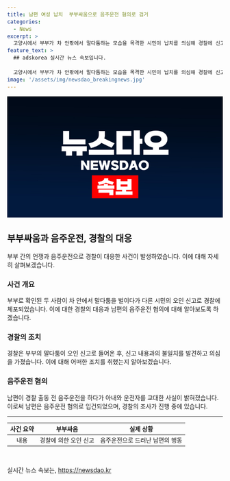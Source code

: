```yaml
---
title: 남편 여성 납치  부부싸움으로 음주운전 혐의로 검거
categories:
  - News
excerpt: >
  고양시에서 부부가 차 안팎에서 말다툼하는 모습을 목격한 시민이 납치를 의심해 경찰에 신고했지만, 경찰이 출동하여 조사한 결과 남편이 음주운전을 한 것으로 드러났다. 30일 오후 11시 30분께 접수된 신고에 대한 경찰의 조사 결과, 운전자는 남편이었으나 신고 당시에는 아내가 운전 중이었고, 남편은 음주운전을 자백하였다. 경찰은 A씨를 음주운전 혐의로 입건하여 조사 중에 있다.
feature_text: >
  ## adskorea 실시간 뉴스 속보입니다.

  고양시에서 부부가 차 안팎에서 말다툼하는 모습을 목격한 시민이 납치를 의심해 경찰에 신고했지만, 경찰이 출동하여 조사한 결과 남편이 음주운전을 한 것으로 드러났다. 30일 오후 11시 30분께 접수된 신고에 대한 경찰의 조사 결과, 운전자는 남편이었으나 신고 당시에는 아내가 운전 중이었고, 남편은 음주운전을 자백하였다. 경찰은 A씨를 음주운전 혐의로 입건하여 조사 중에 있다.
image: '/assets/img/newsdao_breakingnews.jpg'
---
```


<p><img src="/assets/img/newsdao_breakingnews.jpg" alt="adskorea 속보" /></p>

<h2 data-ke-size="size26">부부싸움과 음주운전, 경찰의 대응</h2>

<p data-ke-size="size16">부부 간의 언쟁과 음주운전으로 경찰이 대응한 사건이 발생하였습니다. 이에 대해 자세히 살펴보겠습니다.</p>

<h3><b>사건 개요</b></h3>

<p data-ke-size="size16">부부로 확인된 두 사람이 차 안에서 말다툼을 벌이다가 다른 시민의 오인 신고로 경찰에 체포되었습니다. 이에 대한 경찰의 대응과 남편의 음주운전 혐의에 대해 알아보도록 하겠습니다.</p>

<h3><b>경찰의 조치</b></h3>

<p data-ke-size="size16">경찰은 부부의 말다툼이 오인 신고로 들어온 후, 신고 내용과의 불일치를 발견하고 의심을 가졌습니다. 이에 대해 어떠한 조치를 취했는지 알아보겠습니다.</p>

<h3><b>음주운전 혐의</b></h3>

<p data-ke-size="size16">남편이 경찰 출동 전 음주운전을 하다가 아내와 운전자를 교대한 사실이 밝혀졌습니다. 이로써 남편은 음주운전 혐의로 입건되었으며, 경찰의 조사가 진행 중에 있습니다.</p>

<hr>

<table>
  <thead>
    <tr>
      <th style="text-align: center;">사건 요약</th>
      <th style="text-align: center;">부부싸움</th>
      <th style="text-align: center;">실제 상황</th>
    </tr>
  </thead>
  <tbody>
    <tr>
      <td style="text-align: center;">내용</td>
      <td style="text-align: center;">경찰에 의한 오인 신고</td>
      <td style="text-align: center;">음주운전으로 드러난 남편의 행동</td>
    </tr>
  </tbody>
</table>

<p data-ke-size="size16">&nbsp;</p>
실시간 뉴스 속보는, <a href="https://newsdao.kr" rel="dofollow">https://newsdao.kr</a>


